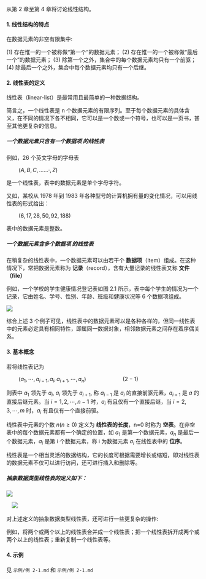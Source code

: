 
从第 2 章至第 4 章将讨论线性结构。

#### 1. 线性结构的特点

在数据元素的非空有限集中:

(1) 存在惟一的一个被称做“第一个”的数据元素；
(2) 存在惟一的一个被称做“最后一个”的数据元素；
(3) 除第一个之外，集合中的每个数据元素均只有一个前驱；
(4) 除最后一个之外，集合中每个数据元素均只有一个后继。

#### 2. 线性表的定义

线性表（linear-list）是最常用且最简单的一种数据结构。

简言之，一个线性表是 n 个数据元素的有限序列。至于每个数据元素的具体含义，在不同的情况下各不相同，它可以是一个数或一个符号，也可以是一页书，甚至其他更复杂的信息。

##### 一个数据元素只含有一个数据项 的线性表

例如，26 个英文字母的字母表 

$\qquad (A, B, C, ……·, Z)$

是一个线性表，表中的数据元素是单个字母字符。

又如，某校从 1978 年到 1983 年各种型号的计算机拥有量的变化情况，可以用线性表的形式给出：

$\qquad (6,17,28,50,92,188)$

表中的数据元素是整数。

##### 一个数据元素含多个数据项 的线性表

在稍复杂的线性表中，一个数据元素可以由若干个 **数据项**（item）组成。在这种情况下，常把数据元素称为 **记录**（record），含有大量记录的线性表又称 **文件（file）**

例如，一个学校的学生健康情况登记表如图 2.1 所示，表中每个学生的情况为一个记录，它由姓名、学号、性别、年龄、班级和健康状况等 6 个数据项组成。

![](https://gitee.com/mayundaze/img_bed/raw/master/20200603141159.png)

综合上述 3 个例子可见，线性表中的数据元素可以是各种各样的，但同一线性表中的元素必定具有相同特性，即属同一数据对象，相邻数据元素之间存在着序偶关系。

#### 3. 基本概念

若将线性表记为

$\qquad\left(a_{1}, \cdots, a_{i-1}, a_{i}, a_{i+1}, \cdots, a_{n}\right) \qquad\qquad\qquad (2 - 1)$

则表中 $a_1$ 领先于 $a_i$, $a_i$ 领先于 $a_{i+1}$, 称 $a_{i - 1}$ 是 $a_i$ 的直接前驱元素，$a_{i+1}$ 是 $a$ 的直接后继元素。当 $i = 1,2, \cdots , n-1$ 时，$a_i$ 有且仅有一个直接后继，当 $i=2,3,\cdots, m$ 时，$a_i$ 有且仅有一个直接前驱。

线性表中元素的个数 $n(n \geq 0)$ 定义为 **线性表的长度**，n=0 时称为 **空表**。在非空表中的每个数据元素都有一个确定的位置，如 $a_1$ 是第一个数据元素，$a_n$ 是最后一个数据元素，$a_i$ 是第 i 个数据元素，称 i 为数据元素 $a_i$ 在线性表中的 **位序**。

线性表是一个相当灵活的数据结构，它的长度可根据需要增长或缩短，即对线性表的数据元素不仅可以进行访问，还可进行插入和删除等。

##### 抽象数据类型线性表的定义如下：

![](https://gitee.com/mayundaze/img_bed/raw/master/20200603141805.png)

$\;\;\;\;$![](https://gitee.com/mayundaze/img_bed/raw/master/20200603141856.png)

对上述定义的抽象数据类型线性表，还可进行一些更复杂的操作:

例如，将两个或两个以上的线性表合并成一个线性表；把一个线性表拆开成两个或两个以上的线性表；重新复制一个线性表等。

#### 4. 示例

见 `示例/例 2-1.md` 和 `示例/例 2-1.md`